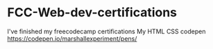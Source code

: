 # FCC-Web-dev-certifications
I've finished my freecodecamp certifications
My HTML CSS codepen
https://codepen.io/marshallexperiment/pens/
